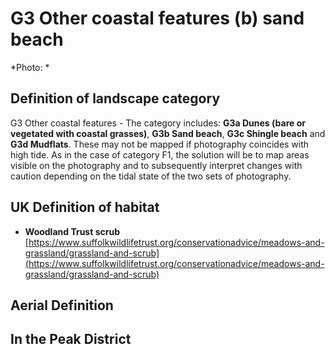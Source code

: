 # G3 Other coastal features (b) sand beach

*Photo: *

## Definition of landscape category

G3 Other coastal features - The category includes: **G3a Dunes (bare or vegetated with coastal grasses)**, **G3b Sand beach**, **G3c Shingle beach** and **G3d Mudflats**. These may not be mapped if photography coincides with high tide. As in the case of category F1, the solution will be to map areas visible on the photography and to subsequently interpret changes with caution depending on the tidal state of the two sets of photography.

## UK Definition of habitat

* **Woodland Trust scrub** [https://www.suffolkwildlifetrust.org/conservationadvice/meadows-and-grassland/grassland-and-scrub](https://www.suffolkwildlifetrust.org/conservationadvice/meadows-and-grassland/grassland-and-scrub)

## Aerial Definition



## In the Peak District
